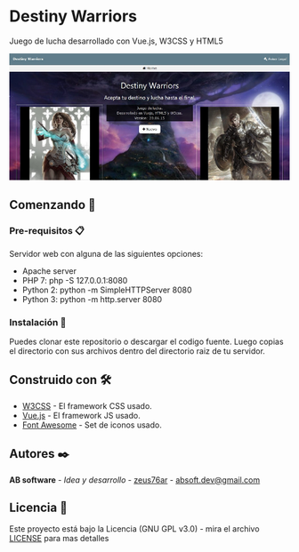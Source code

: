# Destiny Warriors
Juego de lucha desarrollado con Vue.js, W3CSS y HTML5

![Demo](screenshot.jpg "Demo")

## Comenzando 🚀

### Pre-requisitos 📋

Servidor web con alguna de las siguientes opciones:
* Apache server
* PHP 7: php -S 127.0.0.1:8080
* Python 2: python -m SimpleHTTPServer 8080
* Python 3: python -m http.server 8080


### Instalación 🔧

Puedes clonar este repositorio o descargar el codigo fuente.
Luego copias el directorio con sus archivos dentro del directorio raiz de tu servidor.


## Construido con 🛠️

* [W3CSS](https://www.w3schools.com/w3css/) - El framework CSS usado.
* [Vue.js](https://vuejs.org/v2/guide/) - El framework JS usado.
* [Font Awesome](https://fontawesome.com/v4.7.0/icons/) - Set de iconos usado.


## Autores ✒️

**AB software** - *Idea y desarrollo* - [zeus76ar](https://github.com/zeus76ar) - absoft.dev@gmail.com


## Licencia 📄

Este proyecto está bajo la Licencia (GNU GPL v3.0) - mira el archivo [LICENSE](LICENSE) para mas detalles

